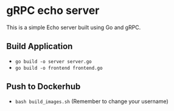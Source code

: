 # gRPC echo server

This is a simple Echo server built using Go and gRPC.

## Build Application
- `go build -o server server.go`
- `go build -o frontend frontend.go`

## Push to Dockerhub
- `bash build_images.sh`  (Remember to change your username)